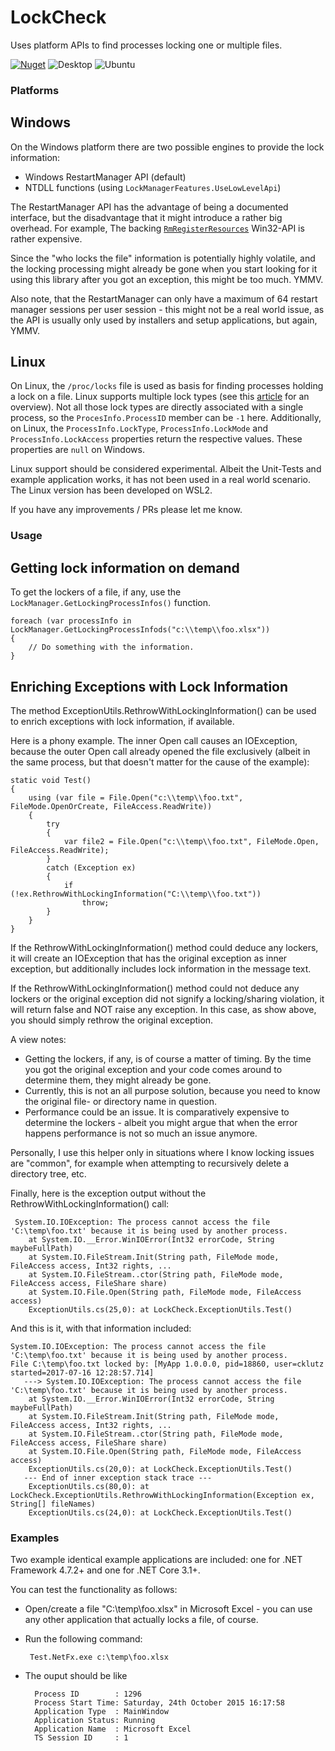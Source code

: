 # LockCheck
Uses platform APIs to find processes locking one or multiple files.

[![Nuget](https://img.shields.io/nuget/v/LockCheck)](https://www.nuget.org/packages/LockCheck/)
![Desktop](https://github.com/cklutz/LockCheck/workflows/Desktop/badge.svg)
![Ubuntu](https://github.com/cklutz/LockCheck/workflows/Ubuntu/badge.svg) 

### Platforms

## Windows

On the Windows platform there are two possible engines to provide the lock information:
* Windows RestartManager API (default)
* NTDLL functions (using `LockManagerFeatures.UseLowLevelApi`)

The RestartManager API has the advantage of being a documented interface, but
the disadvantage that it might introduce a rather big overhead. For example,
The backing [`RmRegisterResources`](https://docs.microsoft.com/en-us/windows/win32/api/restartmanager/nf-restartmanager-rmregisterresources) Win32-API is rather expensive.

Since the "who locks the file" information is potentially highly volatile, and the
locking processing might already be gone when you start looking for it using this
library after you got an exception, this might be too much. YMMV.

Also note, that the RestartManager can only have a maximum of 64 restart manager
sessions per user session - this might not be a real world issue, as the API is
usually only used by installers and setup applications, but again, YMMV.

## Linux

On Linux, the `/proc/locks` file is used as basis for finding processes holding a lock
on a file. Linux supports multiple lock types (see this [article](https://gavv.github.io/articles/file-locks/)
for an overview). Not all those lock types are directly associated with a single process,
so the `ProcesInfo.ProcessID` member can be `-1` here. Additionally, on Linux, the
`ProcessInfo.LockType`, `ProcessInfo.LockMode` and `ProcessInfo.LockAccess` properties
return the respective values. These properties are `null` on Windows.

Linux support should be considered experimental. Albeit the Unit-Tests and example application works,
it has not been used in a real world scenario. The Linux version has been developed on WSL2.

If you have any improvements / PRs please let me know.

### Usage

## Getting lock information on demand

To get the lockers of a file, if any, use the `LockManager.GetLockingProcessInfos()` function.

```
foreach (var processInfo in LockManager.GetLockingProcessInfods("c:\\temp\\foo.xlsx"))
{
    // Do something with the information.
}
```

## Enriching Exceptions with Lock Information ##

The method ExceptionUtils.RethrowWithLockingInformation() can be used to enrich exceptions
with lock information, if available.

Here is a phony example. The inner Open call causes an IOException, because the outer
Open call already opened the file exclusively (albeit in the same process, but that
doesn't matter for the cause of the example):

```
static void Test()
{
    using (var file = File.Open("c:\\temp\\foo.txt", FileMode.OpenOrCreate, FileAccess.ReadWrite))
    {
        try
        {
            var file2 = File.Open("c:\\temp\\foo.txt", FileMode.Open, FileAccess.ReadWrite);
        }
        catch (Exception ex)
        {
            if (!ex.RethrowWithLockingInformation("C:\\temp\\foo.txt"))
                throw;
        }
    }
}
```

If the RethrowWithLockingInformation() method could deduce any lockers, it will create an IOException
that has the original exception as inner exception, but additionally includes lock information in the
message text.

If the RethrowWithLockingInformation() method could not deduce any lockers or the original exception
did not signify a locking/sharing violation, it will return false and NOT raise any exception. In this
case, as show above, you should simply rethrow the original exception.

A view notes:

* Getting the lockers, if any, is of course a matter of timing. By the time you got the original exception
  and your code comes around to determine them, they might already be gone.
* Currently, this is not an all purpose solution, because you need to know the original file- or directory
  name in question.
* Performance could be an issue. It is comparatively expensive to determine the lockers - albeit you might
  argue that when the error happens performance is not so much an issue anymore.

Personally, I use this helper only in situations where I know locking issues are "common", for example
when attempting to recursively delete a directory tree, etc.

Finally, here is the exception output without the RethrowWithLockingInformation() call:

     System.IO.IOException: The process cannot access the file 'C:\temp\foo.txt' because it is being used by another process.
        at System.IO.__Error.WinIOError(Int32 errorCode, String maybeFullPath)
        at System.IO.FileStream.Init(String path, FileMode mode, FileAccess access, Int32 rights, ...
        at System.IO.FileStream..ctor(String path, FileMode mode, FileAccess access, FileShare share)
        at System.IO.File.Open(String path, FileMode mode, FileAccess access)
        ExceptionUtils.cs(25,0): at LockCheck.ExceptionUtils.Test()

And this is it, with that information included:

    System.IO.IOException: The process cannot access the file 'C:\temp\foo.txt' because it is being used by another process.
    File C:\temp\foo.txt locked by: [MyApp 1.0.0.0, pid=18860, user=cklutz started=2017-07-16 12:28:57.714]
       ---> System.IO.IOException: The process cannot access the file 'C:\temp\foo.txt' because it is being used by another process.
        at System.IO.__Error.WinIOError(Int32 errorCode, String maybeFullPath)
        at System.IO.FileStream.Init(String path, FileMode mode, FileAccess access, Int32 rights, ...
        at System.IO.FileStream..ctor(String path, FileMode mode, FileAccess access, FileShare share)
        at System.IO.File.Open(String path, FileMode mode, FileAccess access)
        ExceptionUtils.cs(20,0): at LockCheck.ExceptionUtils.Test()
       --- End of inner exception stack trace ---
        ExceptionUtils.cs(80,0): at LockCheck.ExceptionUtils.RethrowWithLockingInformation(Exception ex, String[] fileNames)
        ExceptionUtils.cs(24,0): at LockCheck.ExceptionUtils.Test()

### Examples

Two example identical example applications are included: one for .NET Framework 4.7.2+ and one for .NET Core 3.1+.

You can test the functionality as follows:

* Open/create a file "C:\temp\foo.xlsx" in Microsoft Excel - you can use any other application that actually locks a file, of course.
* Run the following command: 

       Test.NetFx.exe c:\temp\foo.xlsx
  
* The ouput should be like

        Process ID        : 1296
        Process Start Time: Saturday, 24th October 2015 16:17:58
        Application Type  : MainWindow
        Application Status: Running
        Application Name  : Microsoft Excel
        TS Session ID     : 1
